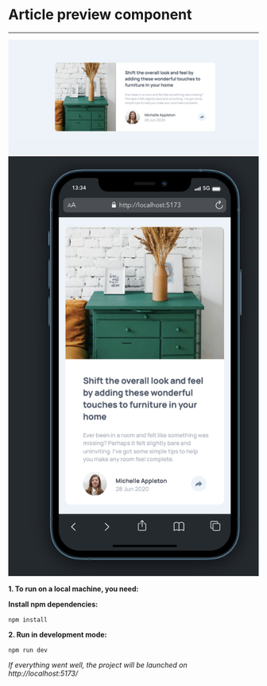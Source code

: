 # Article preview component
___

![png](/public/Screenshot__1.png)
![png](/public/Screenshot__2.png)

**1. To run on a local machine, you need:**

**Install npm dependencies:**

```
npm install
```

**2. Run in development mode:**

```
npm run dev
```

*If everything went well, the project will be launched on http://localhost:5173/*